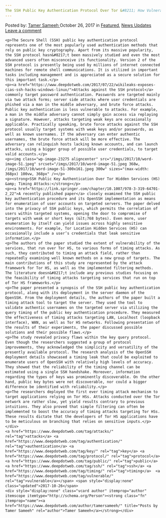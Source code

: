 ```yaml
---
The SSH Public Key Authentication Protocol Over Tor &#8211; How Vulnerable It Is to Timing Attacks?
---
```

<article class="post-listing post-23272 post type-post status-publish format-standard has-post-thumbnail hentry 
 tag-attacks tag-authentication tag-key tag-protocol tag-public tag-ssh tag-timing  tag-vulnerable">
    <div class="post-inner">
        <span>Posted by: <a href="https://www.deepdotweb.com/author/tamersameeh/" title="">Tamer Sameeh </a></span>
    <span>October 26, 2017</span>
    <span>in <a href="https://www.deepdotweb.com/category/deepdot-news/" rel="category tag">Featured</a>, <a href="https://www.deepdotweb.com/category/news-updates/" rel="category tag">News Updates</a></span>
    <span><a href="https://www.deepdotweb.com/2017/10/26/ssh-public-key-authentication-protocol-tor-vulnerable-timing-attacks/#respond">Leave a comment</a></span>
    </p>
    <div class="clear"></div>
    
    <p>The Secure Shell (SSH) public key authentication protocol represents one of the most popularly used authentication methods that rely on public key cryptography. Apart from its massive popularity, the SSH protocol hasn&#8217;t been massively studied and even the most advanced users often misconceive its functionality. Version 2 of the SSH protocol is presently being used by millions of internet connected machines for remote shell communications. It is utilized in important tasks including management and is appreciated as a secure solution for this important task.</p>
    <p><a href="https://www.deepdotweb.com/2017/07/22/wikileaks-exposes-cias-ssh-hacks-windows-linux/">Attacks against the SSH protocol</a> commonly target password authentication. Passwords are targeted mainly via two attack forms; server side attacks where user credentials are phished via a man in the middle adversary, and brute force attacks. Public key authentication is less vulnerable to attacks. For example, a man in the middle adversary cannot simply gain access via replaying a signature. However, attacks targeting weak keys are occasionally applicable. Practically speaking, brute force attacks against the SSH protocol usually target systems with weak keys and/or passwords, as well as known usernames. If the adversary can enter authentic usernames, the brute force attack will be more effective. The adversary can relinquish hosts lacking known accounts, and can launch attacks, using a bigger group of possible user credentials, to target valid accounts.</p>
    <p><img class="wp-image-23275 aligncenter" src="/imgs/2017/10/word-image-51.jpeg" srcset="/imgs/2017/10/word-image-51.jpeg 368w, /imgs/2017/10/word-image-51-300x161.jpeg 300w" sizes="(max-width: 368px) 100vw, 368px" /></p>
    <p><strong>SSH Public Key Authentication Over Tor Hidden Services (HS) &amp; Timing Attacks:</strong></p>
    <p><a href="https://link.springer.com/chapter/10.1007/978-3-319-64701-2_22">A recently published paper</a> closely examined the SSH public key authentication procedure and its OpenSSH implementation as means for enumeration of user accounts on targeted servers. The paper delved into the privacy of SSH public keys, which permits the correlation of users within targeted systems, opening the door to compromise of targets with weak or short keys (&lt;768 bytes). Even more, user enumeration by itself can yield issues across highly sensitive environments. For example, Tor Location Hidden Services (HS) can occasionally include a user’s credentials that leak sensitive information.</p>
    <p>The authors of the paper studied the extent of vulnerability of the services, that run over Tor HS, to various forms of timing attacks. As such, they contributed to timing an attack field, rather than repeatedly examining well known methods on a new group of targets. The main contributions of this study are represented by the attack framework for Tor HS, as well as the implemented filtering methods. The literature doesn&#8217;t include any previous studies focusing on the feasibility of timing attacks targeting services that run on top of Tor HS frameworks.</p>
    <p>The paper presented a synopsis of the SSH public key authentication protocol, along with its deployment in the server daemon of the OpenSSH. From the deployment details, the authors of the paper built a timing attack tool to target the server. They used the tool to validate authentic usernames on the targeted server via utilizing the query timing of the public key authentication procedure. They measured the effectiveness of timing attacks targeting LAN, Localhost (loopback interface), WAN, as well as Tor HS networks. Following presentation of the results of their experiments, the paper discussed possible solutions and their possible flaws.</p>
    <p>The study revealed privacy flaws within the key query protocol. Even though the researchers suggested a group of protocol improvements, they acknowledged the simplicity and versatility of the presently available protocol. The research analysis of the OpenSSH deployment details showcased a timing leak that could be exploited to enumerate users of OpenSSH with relatively high levels of accuracy. They showed that the reliability of the timing channel can be estimated using a single SSH handshake. Moreover, information regarding the types of keys was prominently discoverable. On the other hand, public key bytes were not discoverable, nor could a bigger difference be identified with reliability.</p>
    <p>The researchers deployed the first ever timing attack mechanism to target applications relying on Tor HSs. Attacks conducted over the Tor network are rather slow, yet yield results contrary to previous intuitions. They also proved that simple filtering can often be implemented to boost the accuracy of timing attacks targeting Tor HSs. These results dictate that the developers of Tor HS applications have to be meticulous on branching that relies on sensitive inputs.</p>
    </div>
    <a href="https://www.deepdotweb.com/tag/attacks/" rel="tag">attacks</a> <a href="https://www.deepdotweb.com/tag/authentication/" rel="tag">authentication</a> <a href="https://www.deepdotweb.com/tag/key/" rel="tag">key</a> <a href="https://www.deepdotweb.com/tag/protocol/" rel="tag">protocol</a> <a href="https://www.deepdotweb.com/tag/public/" rel="tag">public</a> <a href="https://www.deepdotweb.com/tag/ssh/" rel="tag">ssh</a> <a href="https://www.deepdotweb.com/tag/timing/" rel="tag">timing</a>  <a href="https://www.deepdotweb.com/tag/vulnerable/" rel="tag">vulnerable</a></span> <span style="display:none" class="updated">2017-10-26</span>
    <div style="display:none" class="vcard author" itemprop="author" itemscope itemtype="http://schema.org/Person"><strong class="fn" itemprop="name"><a href="https://www.deepdotweb.com/author/tamersameeh/" title="Posts by Tamer Sameeh" rel="author">Tamer Sameeh</a></strong></div>
    
